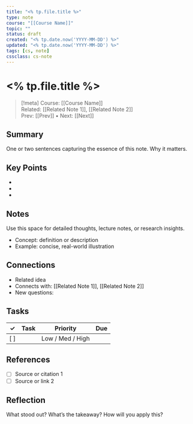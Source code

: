 ```yaml
---
title: "<% tp.file.title %>"
type: note
course: "[[Course Name]]"
topic: ""
status: draft
created: "<% tp.date.now('YYYY-MM-DD') %>"
updated: "<% tp.date.now('YYYY-MM-DD') %>"
tags: [cs, note]
cssclass: cs-note
---
```


# <% tp.file.title %>

> [!meta]
> Course: [[Course Name]]  
> Related: [[Related Note 1]], [[Related Note 2]]  
> Prev: [[Prev]] • Next: [[Next]]

## Summary
One or two sentences capturing the essence of this note. Why it matters.

## Key Points
- 
- 
- 

## Notes
Use this space for detailed thoughts, lecture notes, or research insights.

- Concept: definition or description
- Example: concise, real-world illustration

## Connections
- Related idea  
- Connects with: [[Related Note 1]], [[Related Note 2]]
- New questions: 

## Tasks
| ✓ | Task | Priority | Due |
|---|------|----------|-----|
| [ ] |  | Low / Med / High |  |

## References
- [ ] Source or citation 1  
- [ ] Source or link 2

## Reflection
What stood out? What’s the takeaway? How will you apply this?

